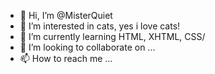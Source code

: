 - 👋 Hi, I’m @MisterQuiet
- 👀 I’m interested in cats, yes i love cats!
- 🌱 I’m currently learning HTML, XHTML, CSS/
- 💞️ I’m looking to collaborate on ...
- 📫 How to reach me ...

<!---
MisterQuiet/MisterQuiet is a ✨ special ✨ repository because its `README.md` (this file) appears on your GitHub profile.
You can click the Preview link to take a look at your changes.
--->

